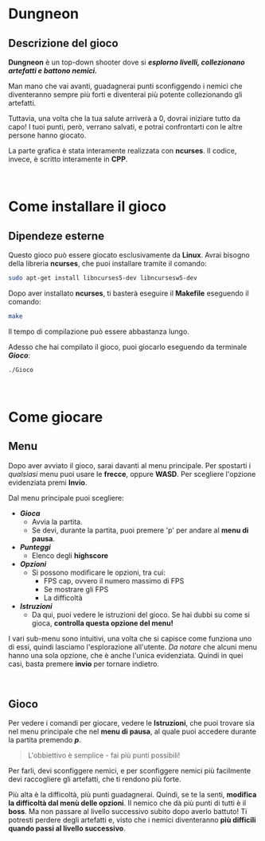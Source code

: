# Dungneon

## Descrizione del gioco

**Dungneon** è un top-down shooter dove si ***esplorno livelli, collezionano artefatti e battono nemici.***

Man mano che vai avanti, guadagnerai punti sconfiggendo i nemici che diventeranno sempre più forti e diventerai più potente collezionando gli artefatti.

Tuttavia, una volta che la tua salute arriverà a 0, dovrai iniziare tutto da capo! I tuoi punti, però, verrano salvati, e potrai confrontarti con le altre persone hanno giocato.

La parte grafica è stata interamente realizzata con **ncurses**. Il codice, invece, è scritto interamente in **CPP**.

&nbsp;

# Come installare il gioco

## Dipendeze esterne

Questo gioco può essere giocato esclusivamente da **Linux**.
Avrai bisogno della libreria **ncurses**, che puoi installare tramite il comando:

```bash
sudo apt-get install libncurses5-dev libncursesw5-dev 
```

Dopo aver installato **ncurses**, ti basterà eseguire il **Makefile** eseguendo il comando:

```bash
make 
```

Il tempo di compilazione può essere abbastanza lungo.

Adesso che hai compilato il gioco, puoi giocarlo eseguendo da terminale ***Gioco***:

```bash
./Gioco
```

&nbsp;

# Come giocare

## Menu

Dopo aver avviato il gioco, sarai davanti al menu principale. Per spostarti i *qualsiasi* menu puoi usare le **frecce**, oppure **WASD**. Per scegliere l'opzione evidenziata premi **Invio**.

Dal menu principale puoi scegliere:
- ***Gioca***
  - Avvia la partita.
  - Se devi, durante la partita, puoi premere 'p' per andare al **menu di pausa**.
- ***Punteggi***
  - Elenco degli **highscore**
- ***Opzioni***
  - Si possono modificare le opzioni, tra cui:
    - FPS cap, ovvero il numero massimo di FPS
    - Se mostrare gli FPS
    - La difficoltà
- ***Istruzioni***
  - Da qui, puoi vedere le istruzioni del gioco. Se hai dubbi su come si gioca, **controlla questa opzione del menu!**

I vari sub-menu sono intuitivi, una volta che si capisce come funziona uno di essi, quindi lasciamo l'esplorazione all'utente. *Da notare* che alcuni menu hanno una sola opzione, che è anche l'unica evidenziata. Quindi in quei casi, basta premere **invio** per tornare indietro.

&nbsp;

## Gioco

Per vedere i comandi per giocare, vedere le **Istruzioni**, che puoi trovare sia nel menu principale che nel **menu di pausa**, al quale puoi accedere durante la partita premendo ***p***.

> L'obbiettivo è semplice - fai più punti possibili!

Per farli, devi sconfiggere nemici, e per sconfiggere nemici più facilmente devi raccogliere gli artefatti, che ti rendono più forte.

Più alta è la difficoltà, più punti guadagnerai. Quindi, se te la senti, **modifica la difficoltà dal menù delle opzioni**. Il nemico che dà più punti di tutti è il **boss**. Ma non passare al livello successivo subito dopo averlo battuto! Ti potresti perdere degli artefatti e, visto che i nemici diventeranno **più difficili quando passi al livello successivo**. 